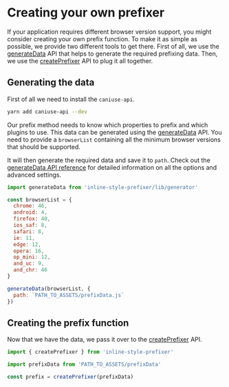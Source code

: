 # Creating your own prefixer

If your application requires different browser version support, you might consider creating your own prefix function. To make it as simple as possible, we provide two different tools to get there. First of all, we use the [generateData](../api/generator/generateData.md) API that helps to generate the required prefixing data. Then, we use the [createPrefixer](../api/createPrefixer.md) API to plug it all together.

## Generating the data
First of all we need to install the `caniuse-api`.

```sh
yarn add caniuse-api --dev
```

Our prefix method needs to know which properties to prefix and which plugins to use. This data can be generated using the [generateData](../api/generator/generateData.md) API.
You need to provide a `browserList` containing all the minimum browser versions that should be supported.

It will then generate the required data and save it to `path`. Check out the [generateData API reference](../api/geneartor/generateData.md) for detailed information on all the options and advanced settings.

```javascript
import generateData from 'inline-style-prefixer/lib/generator'

const browserList = {
  chrome: 46,
  android: 4,
  firefox: 40,
  ios_saf: 8,
  safari: 8,
  ie: 11,
  edge: 12,
  opera: 16,
  op_mini: 12,
  and_uc: 9,
  and_chr: 46
}

generateData(browserList, {
  path: `PATH_TO_ASSETS/prefixData.js`
})
```

## Creating the prefix function
Now that we have the data, we pass it over to the [createPrefixer](../api/createPrefixer) API.

```javascript
import { createPrefixer } from 'inline-style-prefixer'

import prefixData from 'PATH_TO_ASSETS/prefixData'

const prefix = createPrefixer(prefixData)
```
